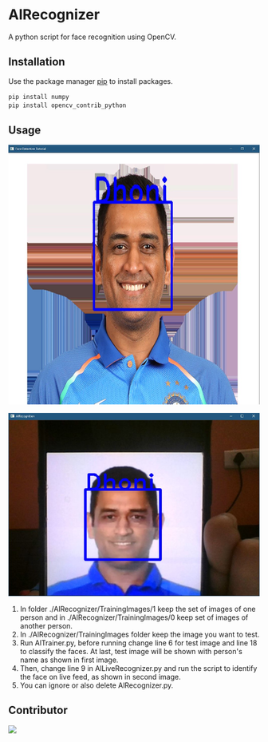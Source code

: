 # AlRecognizer

A python script for face recognition using OpenCV.

## Installation

Use the package manager [pip](https://pip.pypa.io/en/stable/) to install packages.

```bash
pip install numpy
pip install opencv_contrib_python
```

## Usage

![](/CaptureTrain.JPG)

![](/CaptureTest.JPG)

1. In folder ./AlRecognizer/TrainingImages/1 keep the set of images of one person and in ./AlRecognizer/TrainingImages/0 keep set of images of another person.
2. In ./AlRecognizer/TrainingImages folder keep the image you want to test.
3. Run AlTrainer.py, before running change line 6 for test image and line 18 to classify the faces. At last, test image will be shown with person's name as shown in first image.
4. Then, change line 9 in AlLiveRecognizer.py and run the script to identify the face on live feed, as shown in second image.
5. You can ignore or also delete AlRecognizer.py.

## Contributor

<a href="https://github.com/alankarartist/ALRECOGNIZER/graphs/contributors">
    <img src="https://contrib.rocks/image?repo=alankarartist/ALRECOGNIZER" />
</a>